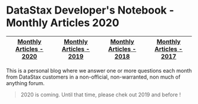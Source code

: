 DataStax Developer's Notebook - Monthly Articles 2020
===================

| **[Monthly Articles - 2020](https://github.com/farrell0/DataStax-Developers-Notebook/blob/master/README.md)** | **[Monthly Articles - 2019](https://github.com/farrell0/DataStax-Developers-Notebook/blob/master/2019/README.md)** | **[Monthly Articles - 2018](https://github.com/farrell0/DataStax-Developers-Notebook/blob/master/2018/README.md)** | **[Monthly Articles - 2017](https://github.com/farrell0/DataStax-Developers-Notebook/blob/master/2017/README.md)** |
|-------------------------|--------------------------|--------------------------|--------------------------|

This is a personal blog where we answer one or more questions each month from DataStax customers in a non-official, non-warranted, non much of anything forum. 

>2020 is coming. Until that time, please chek out 2019 and before !
